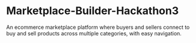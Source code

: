 # Marketplace-Builder-Hackathon3
An ecommerce marketplace platform where buyers and sellers connect to buy and sell products across multiple categories, with easy navigation.
